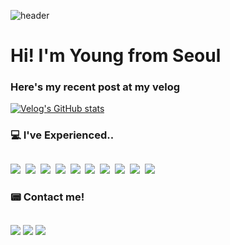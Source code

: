 ![header](https://capsule-render.vercel.app/api?type=waving&color=7fff5f&text=%20Young%20Hwang%20&fontColor=373535&height=300&fontSize=95&textBg=false)

# Hi! I'm Young from Seoul
### Here's my recent post at my velog
[![Velog's GitHub stats](https://velog-readme-stats.vercel.app/api?name=loopbackseal)](https://github.com/eungyeole/velog-readme-stats)

### 💻 I've Experienced..
## 
<div pointer-evnets='none'>
  <img src="https://img.shields.io/badge/HTML5-f1652a?style=flat-square&logo=HTML5&logoColor=white"/>&nbsp
  <img src="https://img.shields.io/badge/CSS3-1572B6?style=flat-square&logo=CSS3&logoColor=white"/>&nbsp
  <img src="https://img.shields.io/badge/JavaScript-F7DF1E?style=flat-square&logo=JavaScript&logoColor=white"/>&nbsp
  <img src="https://img.shields.io/badge/git-F05032?style=flat-square&logo=Git&logoColor=white"/>&nbsp
  <img src="https://img.shields.io/badge/Node.js-339933?style=flat-square&logo=Node.js&logoColor=white"/>&nbsp
  <img src="https://img.shields.io/badge/Passport-34E27A?style=flat-square&logo=Passport&logoColor=black"/>&nbsp
  <img src="https://img.shields.io/badge/Python-3776AB?style=flat-square&logo=Python&logoColor=ffcd3c"/>&nbsp
  <img src="https://img.shields.io/badge/C-4574E0?style=flat-square&logo=C&logoColor=white"/>&nbsp
  <img src="https://img.shields.io/badge/MySQL-4479A1?style=flat-square&logo=MySQL&logoColor=white"/>&nbsp
  <img src="https://img.shields.io/badge/Java-007396?style=flat-square&logo=Java&logoColor=F37C20"/>&nbsp
</div>

### 📟 Contact me!
## 
<a href="https://velog.io/@loopbackseal"><img src="https://img.shields.io/badge/Velog-00d29a?style=flat-square&logo=Vimeo&logoColor=white"/></a> 
<a href="https://www.instagram.com/loopbackseal/"><img src="https://img.shields.io/badge/Instagram-E4405F?style=flat-square&logo=Instagram&logoColor=white"/></a> 
<a href="mailto:young961027@gmail.com"><img src="https://img.shields.io/badge/Gmail-EA4335?style=flat-square&logo=Gmail&logoColor=white"/></a> 
